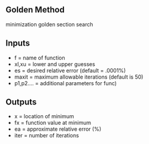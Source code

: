 ## Golden Method ## 
minimization golden section search
## Inputs ##
- f = name of function
- xl,xu = lower and upper guesses
- es = desired relative error (default = .0001%)
- maxit = maximum allowable iterations (default is 50)
- p1,p2.... = additional parameters for func)
## Outputs ##
- x = location of minimum
- fx = function value at minimum
- ea = approximate relative error (%)
- iter = number of iterations
